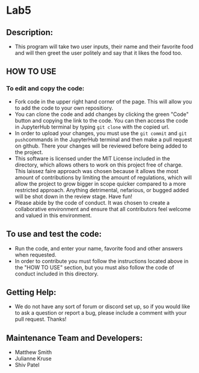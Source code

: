 # Lab5
## Description:
* This program will take two user inputs, their name and their favorite food and will then greet the user politely and say that it likes the food too. 

## HOW TO USE
### To edit and copy the code:
* Fork code in the upper right hand corner of the page. This will allow you to add the code to your own repositiory. 
* You can clone the code and add changes by clicking the green "Code" button and copying the link to the code. You can then access the code in JupyterHub terminal by typing `git clone` with the copied url. 
* In order to upload your changes, you must use the `git commit` and `git push`commands in the JupyterHub terminal and then make a pull request on github. There your changes will be reviewed before being added to the project.
* This software is licensed under the MIT License included in the directory, which allows others to work on this project free of charge. This laissez faire approach was chosen because it allows the most amount of contributions by limiting the amount of regulations, which will allow the project to grow bigger in scope quicker compared to a more restricted approach. Anything detrimental, nefarious, or bugged added will be shot down in the review stage. Have fun!
* Please abide by the code of conduct. It was chosen to create a collaborative environment and ensure that all contributors feel welcome and valued in this environment.

## To use and test the code:
* Run the code, and enter your name, favorite food and other answers when requested. 
* In order to contribute you must follow the instructions located above in the "HOW TO USE" section, but you must also follow the code of conduct included in this directory.

## Getting Help:
* We do not have any sort of forum or discord set up, so if you would like to ask a question or report a bug, please include a comment with your pull request. Thanks!

## Maintenance Team and Developers:
* Matthew Smith
* Julianne Kruse
* Shiv Patel
